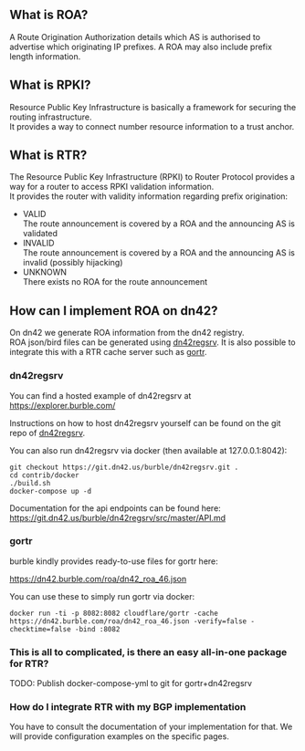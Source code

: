 
## What is ROA?

A Route Origination Authorization details which AS is authorised to advertise which originating IP prefixes. A ROA may also include prefix length information.

## What is RPKI?

Resource Public Key Infrastructure is basically a framework for securing the routing infrastructure.  
It provides a way to connect number resource information to a trust anchor.

## What is RTR?

The Resource Public Key Infrastructure (RPKI) to Router Protocol provides a way for a router to access RPKI validation information.  
It provides the router with validity information regarding prefix origination:  

* VALID  
  The route announcement is covered by a ROA and the announcing AS is validated
* INVALID  
  The route announcement is covered by a ROA and the announcing AS is invalid (possibly hijacking)
* UNKNOWN  
  There exists no ROA for the route announcement
 
## How can I implement ROA on dn42?

On dn42 we generate ROA information from the dn42 registry.  
ROA json/bird files can be generated using [dn42regsrv](https://git.dn42.us/burble/dn42regsrv).
It is also possible to integrate this with a RTR cache server such as [gortr](https://github.com/cloudflare/gortr).

### dn42regsrv 

You can find a hosted example of dn42regsrv at https://explorer.burble.com/ 

Instructions on how to host dn42regsrv yourself can be found on the git repo of [dn42regsrv](https://git.dn42.us/burble/dn42regsrv). 
     
You can also run dn42regsrv via docker (then available at 127.0.0.1:8042):

    git checkout https://git.dn42.us/burble/dn42regsrv.git .
    cd contrib/docker
    ./build.sh
    docker-compose up -d
  
Documentation for the api endpoints can be found here: https://git.dn42.us/burble/dn42regsrv/src/master/API.md

### gortr

burble kindly provides ready-to-use files for gortr here:

https://dn42.burble.com/roa/dn42_roa_46.json

You can use these to simply run gortr via docker:

    docker run -ti -p 8082:8082 cloudflare/gortr -cache https://dn42.burble.com/roa/dn42_roa_46.json -verify=false -checktime=false -bind :8082

### This is all to complicated, is there an easy all-in-one package for RTR?

TODO: Publish docker-compose-yml to git for gortr+dn42regsrv

### How do I integrate RTR with my BGP implementation

You have to consult the documentation of your implementation for that. We will provide configuration examples on the specific pages.